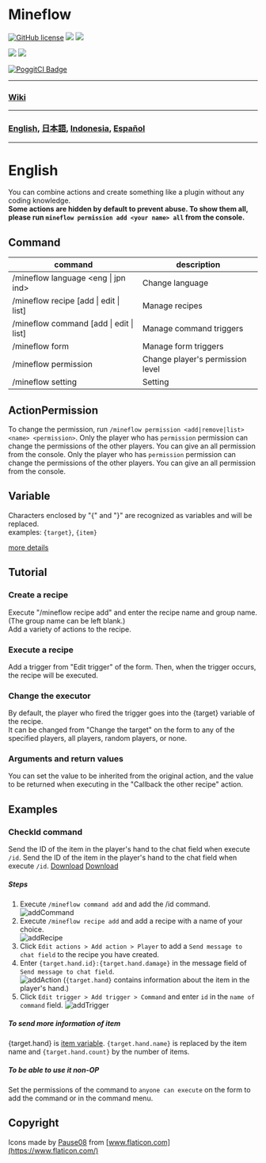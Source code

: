 # Mineflow

[![GitHub license](https://img.shields.io/badge/license-UIUC/NCSA-blue.svg)](https://github.com/aieuo/Mineflow/blob/master/LICENSE) [![](https://poggit.pmmp.io/shield.state/Mineflow)](https://poggit.pmmp.io/p/Mineflow) [![](https://poggit.pmmp.io/shield.api/Mineflow)](https://poggit.pmmp.io/p/Mineflow)

[![](https://poggit.pmmp.io/shield.dl/Mineflow)](https://poggit.pmmp.io/p/Mineflow) [![](https://poggit.pmmp.io/shield.dl.total/Mineflow)](https://poggit.pmmp.io/p/Mineflow)

[![PoggitCI Badge](https://poggit.pmmp.io/ci.badge/aieuo/Mineflow/Mineflow)](https://poggit.pmmp.io/ci/aieuo/Mineflow/Mineflow)

---

### [Wiki](https://Mineflow.github.io/docs)

---

### [English](/README.md), [日本語](/.github/readme/jpn.md), [Indonesia](/.github/readme/ind.md), [Español](/.github/readme/spa.md)

---

# English

You can combine actions and create something like a plugin without any coding knowledge.  
**Some actions are hidden by default to prevent abuse. To show them all, please run `mineflow permission add <your name> all` from the console.**

## Command

| command                                         | description                      |
| ----------------------------------------------- | -------------------------------- |
| /mineflow language <eng &#124; jpn ind>         | Change language                  |
| /mineflow recipe [add &#124; edit &#124; list]  | Manage recipes                   |
| /mineflow command [add &#124; edit &#124; list] | Manage command triggers          |
| /mineflow form                                  | Manage form triggers             |
| /mineflow permission <name> <level>             | Change player's permission level |
| /mineflow setting                               | Setting                          |

## ActionPermission

To change the permission, run `/mineflow permission <add|remove|list> <name> <permission>`. Only the player who has `permission` permission can change the permissions of the other players. You can give an all permission from the console. Only the player who has `permission` permission can change the permissions of the other players. You can give an all permission from the console.

## Variable

Characters enclosed by "{" and "}" are recognized as variables and will be replaced.  
examples: `{target}`, `{item}`

[more details](https://mineflow.github.io/docs/eng/#/variable/about)

## Tutorial

### Create a recipe

Execute "/mineflow recipe add" and enter the recipe name and group name. (The group name can be left blank.)    
Add a variety of actions to the recipe.

### Execute a recipe

Add a trigger from "Edit trigger" of the form. Then, when the trigger occurs, the recipe will be executed.

### Change the executor

By default, the player who fired the trigger goes into the {target} variable of the recipe.  
It can be changed from "Change the target" on the form to any of the specified players, all players, random players, or none.

### Arguments and return values

You can set the value to be inherited from the original action, and the value to be returned when executing in the "Callback the other recipe" action.

## Examples

### CheckId command

Send the ID of the item in the player's hand to the chat field when execute `/id`. Send the ID of the item in the player's hand to the chat field when execute `/id`. [Download](https://github.com/aieuo/MineflowExamples/blob/master/checkId.json) [Download](https://github.com/aieuo/MineflowExamples/blob/master/checkId.json)

##### Steps

1. Execute `/mineflow command add` and add the /id command.  
   ![addCommand](https://github.com/aieuo/images/blob/master/mineflow/eng/CheckId_1.png?raw=true)
2. Execute `/mineflow recipe add` and add a recipe with a name of your choice.  
   ![addRecipe](https://github.com/aieuo/images/blob/master/mineflow/eng/CheckId_2.png?raw=true)
3. Click `Edit actions > Add action > Player` to add a `Send message to chat field` to the recipe you have created.
4. Enter `{target.hand.id}:{target.hand.damage}` in the message field of `Send message to chat field`.  
   ![addAction](https://github.com/aieuo/images/blob/master/mineflow/eng/CheckId_3.png?raw=true) (`{target.hand}` contains information about the item in the player's hand.)
5. Click `Edit trigger > Add trigger > Command` and enter `id` in the `name of command` field. ![addTrigger](https://github.com/aieuo/images/blob/master/mineflow/eng/CheckId_4.png?raw=true)

##### To send more information of item

{target.hand} is [item variable](https://github.com/aieuo/Mineflow/wiki/Variable#item). `{target.hand.name}` is replaced by the item name and `{target.hand.count}` by the number of items.

##### To be able to use it non-OP

Set the permissions of the command to `anyone can execute` on the form to add the command or in the command menu.

## Copyright

Icons made by [Pause08](https://www.flaticon.com/authors/pause08) from [www.flaticon.com](https://www.flaticon.com/)
